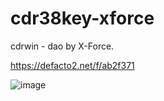# cdr38key-xforce
cdrwin - dao by X-Force.

https://defacto2.net/f/ab2f371

![image](https://user-images.githubusercontent.com/513842/211176540-a1d447b1-ed81-4766-b242-74c48edc5d5d.png)
